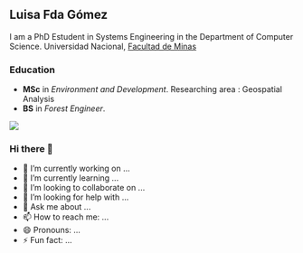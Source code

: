 ## Luisa Fda Gómez 

I am a PhD Estudent in Systems Engineering in the Department of Computer Science. Universidad Nacional, [Facultad de Minas](https://minas.medellin.unal.edu.co) 

### Education

* **MSc** in _Environment and Development_. Researching area : Geospatial Analysis
* **BS** in _Forest Engineer_.

![](https://www.hotelwyndhambogota.com/wp-content/uploads/2019/02/escudoUnal_black.png)

### Hi there 👋

- 🔭 I’m currently working on ...
- 🌱 I’m currently learning ...
- 👯 I’m looking to collaborate on ...
- 🤔 I’m looking for help with ...
- 💬 Ask me about ...
- 📫 How to reach me: ...
- 😄 Pronouns: ...
- ⚡ Fun fact: ...

<!--
**LuisaFdaGomez/LuisaFdaGomez** is a ✨ _special_ ✨ repository because its `README.md` (this file) appears on your GitHub profile.

Here are some ideas to get you started:

- 🔭 I’m currently working on ...
- 🌱 I’m currently learning ...
- 👯 I’m looking to collaborate on ...
- 🤔 I’m looking for help with ...
- 💬 Ask me about ...
- 📫 How to reach me: ...
- 😄 Pronouns: ...
- ⚡ Fun fact: ...
-->
